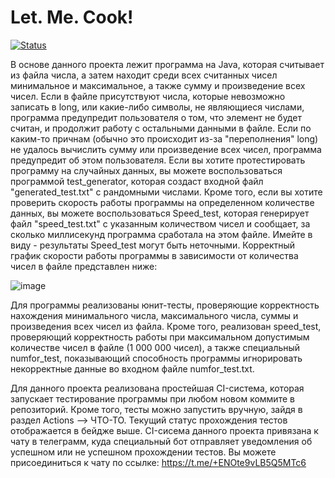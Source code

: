 # Let. Me. Cook!
[![Status](https://github.com/general-suluguni/TZ2_MAIN_REPO/actions/workflows/CI_script.yml/badge.svg?branch=master)](https://github.com/general-suluguni/TZ2_MAIN_REPO/actions/workflows/CI_script.yml)


В основе данного проекта лежит программа на Java, которая считывает из файла числа, а затем находит среди всех считанных чисел минимальное и максимальное, а также сумму и произведение всех чисел. Если в файле присутствуют числа, которые невозможно записать в long, или какие-либо символы, не являющиеся числами, программа предупредит пользователя о том, что элемент не будет считан, и продолжит работу с остальными данными в файле. Если по каким-то причнам (обычно это происходит из-за "переполнения" long) не удалось вычислить сумму или произведение всех чисел, программа предупредит об этом пользователя. Если вы хотите протестировать программу на случайных данных, вы можете воспользоваться программой test_generator, которая создаст входной файл "generated_test.txt" с рандомными числами. Кроме того, если вы хотите проверить скорость работы программы на определенном количестве данных, вы можете воспользоваться Speed_test, которая генерирует файл "speed_test.txt" с указанным количеством чисел и сообщает, за сколько миллисекунд программа сработала на этом файле. Имейте в виду - результаты Speed_test могут быть неточными. Корректный график скорости работы программы в зависимости от количества чисел в файле представлен ниже: 

![image](https://github.com/general-suluguni/TZ2_MAIN_REPO/assets/167622542/0969e41b-e0f8-4167-8fb3-59a6d3dbf049)

Для программы реализованы юнит-тесты, проверяющие корректность нахождения минимального числа, максимального числа, суммы и произведения всех чисел из файла. Кроме того, реализован speed_test, проверяющий корректность работы при максимальном допустимым количестве чисел в файле (1 000 000 чисел), а также специальный numfor_test, показывающий способность программы игнорировать некорректные данные во входном файле numfor_test.txt.

Для данного проекта реализована простейшая CI-система, которая запускает тестирование программы при любом новом коммите в репозиторий. Кроме того, тесты можно запустить вручную, зайдя в раздел Actions --> ЧТО-ТО. Текущий статус прохождения тестов отображается в бейдже выше. CI-сисема данного проекта привязана к чату в телеграмм, куда специальный бот отправляет уведомления об успешном или не успешном прохождении тестов. Вы можете присоединиться к чату по ссылке: https://t.me/+ENOte9vLB5Q5MTc6
